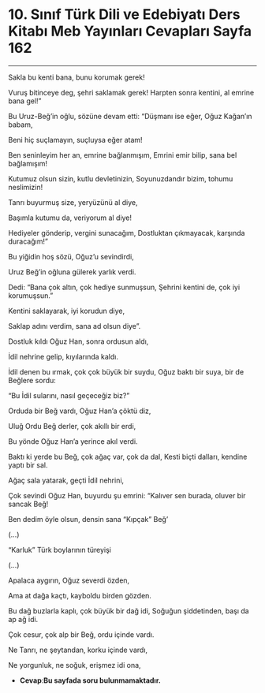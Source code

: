 # 10. Sınıf Türk Dili ve Edebiyatı Ders Kitabı Meb Yayınları Cevapları Sayfa 162

---

Sakla bu kenti bana, bunu korumak gerek!

 Vuruş bitinceye deg, şehri saklamak gerek! Harpten sonra kentini, al emrine bana gel!”

 Bu Uruz-Beğ’in oğlu, sözüne devam etti: “Düşmanı ise eğer, Oğuz Kağan’ın babam,

 Beni hiç suçlamayın, suçluysa eğer atam!

 Ben seninleyim her an, emrine bağlanmışım, Emrini emir bilip, sana bel bağlamışım!

 Kutumuz olsun sizin, kutlu devletinizin, Soyunuzdandır bizim, tohumu neslimizin!

 Tanrı buyurmuş size, yeryüzünü al diye,

 Başımla kutumu da, veriyorum al diye!

 Hediyeler gönderip, vergini sunacağım, Dostluktan çıkmayacak, karşında duracağım!”

 Bu yiğidin hoş sözü, Oğuz’u sevindirdi,

 Uruz Beğ’in oğluna gülerek yarlık verdi.

 Dedi: “Bana çok altın, çok hediye sunmuşsun, Şehrini kentini de, çok iyi korumuşsun.”

 Kentini saklayarak, iyi korudun diye,

 Saklap adını verdim, sana ad olsun diye”.

 Dostluk kıldı Oğuz Han, sonra ordusun aldı,

 İdil nehrine gelip, kıyılarında kaldı.

 İdil denen bu ırmak, çok çok büyük bir suydu, Oğuz baktı bir suya, bir de Beğlere sordu:

 “Bu İdil sularını, nasıl geçeceğiz biz?”

 Orduda bir Beğ vardı, Oğuz Han’a çöktü diz,

 Uluğ Ordu Beğ derler, çok akıllı bir erdi,

 Bu yönde Oğuz Han’a yerince akıl verdi.

 Baktı ki yerde bu Beğ, çok ağaç var, çok da dal, Kesti biçti dalları, kendine yaptı bir sal.

 Ağaç sala yatarak, geçti İdil nehrini,

 Çok sevindi Oğuz Han, buyurdu şu emrini: “Kalıver sen burada, oluver bir sancak Beğ!

 Ben dedim öyle olsun, densin sana “Kıpçak” Beğ’

 (…)

 “Karluk” Türk boylarının türeyişi

 (…)

 Apalaca aygırın, Oğuz severdi özden,

 Ama at dağa kaçtı, kayboldu birden gözden.

 Bu dağ buzlarla kaplı, çok büyük bir dağ idi, Soğuğun şiddetinden, başı da ap ağ idi.

 Çok cesur, çok alp bir Beğ, ordu içinde vardı.

 Ne Tanrı, ne şeytandan, korku içinde vardı,

 Ne yorgunluk, ne soğuk, erişmez idi ona,

-   **Cevap**:**Bu sayfada soru bulunmamaktadır.**